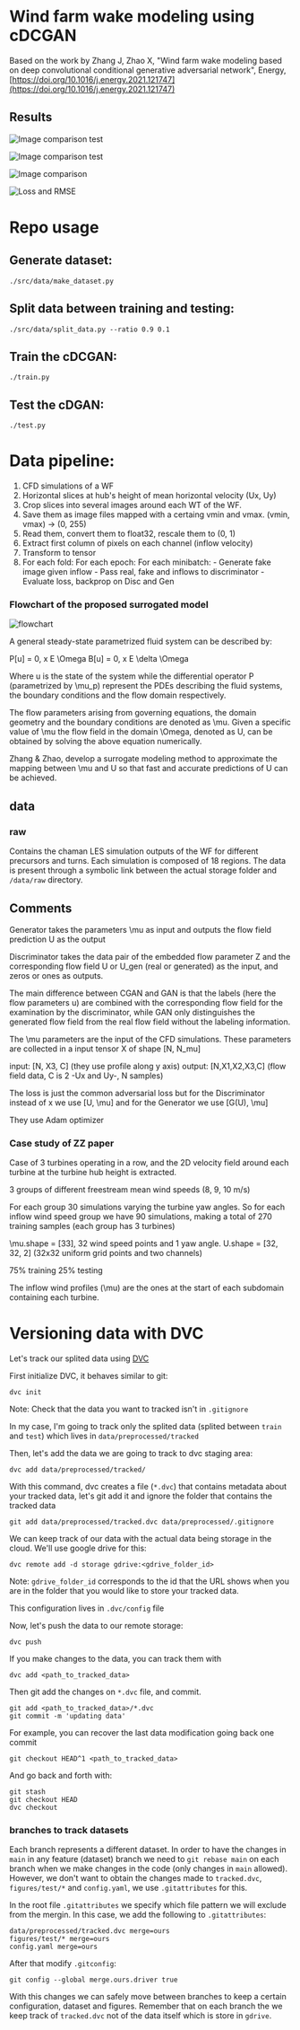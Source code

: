 # Wind farm wake modeling using cDCGAN

Based on the work by Zhang J, Zhao X, "Wind farm wake modeling based on deep convolutional
conditional generative adversarial network", Energy, [https://doi.org/10.1016/j.energy.2021.121747](https://doi.org/10.1016/j.energy.2021.121747)

## Results

![Image comparison test](https://github.com/maxibove13/wakeGAN/blob/main/figures/test/image_comparison_test.png)

![Image comparison test](https://github.com/maxibove13/wakeGAN/blob/main/figures/test/image_comparison_err_test.png)

![Image comparison](https://github.com/maxibove13/wakeGAN/blob/main/figures/reference/image_comparison_ref.png)


![Loss and RMSE](https://raw.githubusercontent.com/maxibove13/wakeGAN/main/figures/reference/metrics_ref.png)

# Repo usage

## Generate dataset:

```
./src/data/make_dataset.py
```

## Split data between training and testing:

```
./src/data/split_data.py --ratio 0.9 0.1
```

## Train the cDCGAN:

```
./train.py
```

## Test the cDGAN:

```
./test.py
```

# Data pipeline:

1) CFD simulations of a WF
2) Horizontal slices at hub's height of mean horizontal velocity (Ux, Uy)
3) Crop slices into several images around each WT of the WF.
4) Save them as image files mapped with a certaing vmin and vmax. (vmin, vmax) -> (0, 255)
5) Read them, convert them to float32, rescale them to (0, 1)
6) Extract first column of pixels on each channel (inflow velocity)
7) Transform to tensor
8) For each fold:
    For each epoch:
        For each minibatch:
            - Generate fake image given inflow
            - Pass real, fake and inflows to discriminator
            - Evaluate loss, backprop on Disc and Gen



### Flowchart of the proposed surrogated model

![flowchart](https://github.com/maxibove13/ZZ_DC_CGAN/blob/main/figures/flowchart?raw=true)

A general steady-state parametrized fluid system can be described by:

P[u] = 0, x E \Omega
B[u] = 0, x E \delta \Omega

Where u is the state of the system while the differential operator P (parametrized by \mu_p) represent the PDEs describing the fluid systems, the boundary conditions and the flow domain respectively.

The flow parameters arising from governing equations, the domain geometry and the boundary conditions are denoted as \mu.
Given a specific value of \mu the flow field in the domain \Omega, denoted as U, can be obtained by solving the above equation numerically.

Zhang & Zhao, develop a surrogate modeling method to approximate the mapping between \mu and U so that fast and accurate predictions of U can be achieved.

## data

### raw

Contains the chaman LES simulation outputs of the WF for different precursors and turns.
Each simulation is composed of 18 regions.
The data is present through a symbolic link between the actual storage folder and `/data/raw` directory.

## Comments

Generator takes the parameters \mu as input and outputs the flow field prediction U as the output

Discriminator takes the data pair of the embedded flow parameter Z and the corresponding flow field U or U_gen (real or generated) as the input, and zeros or ones as outputs.

The main difference between CGAN and GAN is that the labels (here the flow parameters u) are combined with the corresponding flow field for the examination by the discriminator, while GAN only distinguishes the generated flow field from the real flow field without the labeling information.

The \mu parameters are the input of the CFD simulations.
These parameters are collected in a input tensor X of shape [N, N_mu]

input: [N, X3, C] (they use profile along y axis)
output: [N,X1,X2,X3,C] (flow field data, C is 2 -Ux and Uy-, N samples)

The loss is just the common adversarial loss but for the Discriminator instead of x we use [U, \mu] and for the Generator we use [G(U), \mu] 

They use Adam optimizer

### Case study of ZZ paper

Case of 3 turbines operating in a row, and the 2D velocity field around each turbine at the turbine hub height is extracted.

3 groups of different freestream mean wind speeds (8, 9, 10 m/s)

For each group 30 simulations varying the turbine yaw angles.
So for each inflow wind speed group we have 90 simulations, making a total of 270 training samples (each group has 3 turbines) 

\mu.shape = [33], 32 wind speed points and 1 yaw angle.
U.shape = [32, 32, 2] (32x32 uniform grid points and two channels)

75% training
25% testing

The inflow wind profiles (\mu) are the ones at the start of each subdomain containing each turbine.

# Versioning data with DVC

Let's track our splited data using [DVC](https://dvc.org/)

First initialize DVC, it behaves similar to git:

```
dvc init
```

Note: Check that the data you want to tracked isn't in `.gitignore`

In my case, I'm going to track only the splited data (splited between `train` and `test`) which lives in `data/preprocessed/tracked`

Then, let's add the data we are going to track to dvc staging area: 

```
dvc add data/preprocessed/tracked/
```

With this command, dvc creates a file (`*.dvc`) that contains metadata about your tracked data, let's git add it and ignore the folder that contains the tracked data

```
git add data/preprocessed/tracked.dvc data/preprocessed/.gitignore
```

We can keep track of our data with the actual data being storage in the cloud. We'll use google drive for this:

```
dvc remote add -d storage gdrive:<gdrive_folder_id> 
```

Note: `gdrive_folder_id` corresponds to the id that the URL shows when you are in the folder that you would like to store your tracked data.

This configuration lives in `.dvc/config` file

Now, let's push the data to our remote storage:

```
dvc push
```

If you make changes to the data, you can track them with

```
dvc add <path_to_tracked_data>
```

Then git add the changes on `*.dvc` file, and commit.

```
git add <path_to_tracked_data>/*.dvc
git commit -m 'updating data'
```

For example, you can recover the last data modification going back one commit

```
git checkout HEAD^1 <path_to_tracked_data>
```

And go back and forth with:

```
git stash
git checkout HEAD
dvc checkout
```

### branches to track datasets

Each branch represents a different dataset.
In order to have the changes in `main` in any feature (dataset) branch we need to `git rebase main` on each branch when we make changes in the code (only changes in `main` allowed).
However, we don't want to obtain the changes made to `tracked.dvc`, `figures/test/*` and `config.yaml`, we use `.gitattributes` for this.

In the root file `.gitattributes` we specify which file pattern we will exclude from the mergin. In this case, we add the following to `.gitattributes`:

```
data/preprocessed/tracked.dvc merge=ours
figures/test/* merge=ours
config.yaml merge=ours
```

After that modify `.gitconfig`:

```
git config --global merge.ours.driver true
```

With this changes we can safely move between branches to keep a certain configuration, dataset and figures.
Remember that on each branch the we keep track of `tracked.dvc` not of the data itself which is store in `gdrive`.